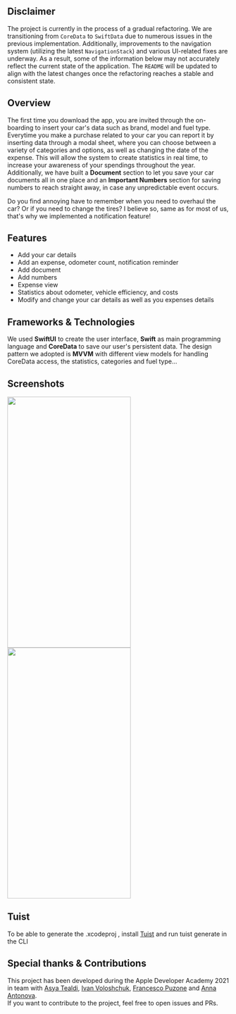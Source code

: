 ## Disclaimer
The project is currently in the process of a gradual refactoring. We are transitioning from `CoreData` to `SwiftData` due to numerous issues in the previous implementation. Additionally, improvements to the navigation system (utilizing the latest `NavigationStack`) and various UI-related fixes are underway. As a result, some of the information below may not accurately reflect the current state of the application. The `README` will be updated to align with the latest changes once the refactoring reaches a stable and consistent state.

## Overview
The first time you download the app, you are invited through the on-boarding to insert your car's data such as brand, model and fuel type.
Everytime you make a purchase related to your car you can report it by inserting data through a modal sheet, where you can choose between a variety of categories and options, as well as changing the date of the expense. This will allow the system to create statistics in real time, to increase your awareness of your spendings throughout the year. Additionally, we have built a **Document** section to let you save your car documents all in one place and an **Important Numbers** section for saving numbers to reach straight away, in case any unpredictable event occurs. 

Do you find annoying have to remember when you need to overhaul the car? Or if you need to change the tires? I believe so, same as for most of us, that's why we implemented a notification feature!

## Features
- Add your car details
- Add an expense, odometer count, notification reminder
- Add document 
- Add numbers
- Expense view
- Statistics about odometer, vehicle efficiency, and costs
- Modify and change your car details as well as you expenses details


## Frameworks & Technologies
We used **SwiftUI** to create the user interface, **Swift** as main programming language and **CoreData** to save our user's persistent data.
The design pattern we adopted is **MVVM** with different view models for handling CoreData access, the statistics, categories and fuel type...

## Screenshots

<img src="https://user-images.githubusercontent.com/94223094/169893103-be24dbd0-4efd-4f70-8f96-eb3e595ff5ec.gif" width="280" height="570"/>   <img src="https://user-images.githubusercontent.com/94223094/169893079-7e227b06-69ef-42ff-8b46-56c2ecdda6ec.gif" width="280" height="570"/>

## Tuist
To be able to generate the .xcodeproj , install [Tuist](https://docs.tuist.dev/en/guides/quick-start/install-tuist) and run tuist generate in the CLI

## Special thanks & Contributions
This project has been developed during the Apple Developer Academy 2021 in team with [Asya Tealdi](https://github.com/AsyaTea), [Ivan Voloshchuk](https://github.com/IV0000), [Francesco Puzone](https://github.com/morbuen) and [Anna Antonova](https://github.com/Oneanya21). <br>
If you want to contribute to the project, feel free to open issues and PRs.
